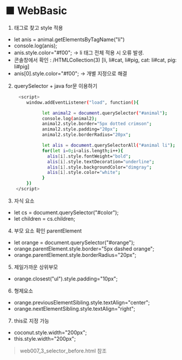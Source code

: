 # ■ WebBasic

1. 태그로 찾고 style 적용
- let anis = animal.getElementsByTagName("li")
- console.log(anis);
- anis.style.color="#f00";  -> li 태그 전체 적용 시 오류 발생.
- 콘솔창에서 확인 : /HTMLCollection(3) [li, li#cat, li#pig, cat: li#cat, pig: li#pig]
- anis[0].style.color="#f00"; -> 개별 지정으로 해결


2. querySelector + java for문 이용하기
```bash
     <script>
        window.addEventListener("load", function(){

              let animal2 = document.querySelector("#animal");
              console.log(animal2);
              animal2.style.border="5px dotted crimson";
              animal2.style.padding="20px";
              animal2.style.borderRadius="20px";

              let alis = document.querySelectorAll("#animal li");
              for(let i=0;i<alis.length;i++){
                alis[i].style.fontWeight="bold";
                alis[i].style.textDecoration="underline";
                alis[i].style.backgroundColor="dimgray";
                alis[i].style.color="white";
              }
        })
    </script>
```

3. 자식 요소 
- let cs = document.querySelector("#color");
- let children = cs.children;
 
4. 부모 요소 확인 parentElement
- let orange = document.querySelector("#orange");
- orange.parentElement.style.border="5px dashed orange";
- orange.parentElement.style.borderRadius="20px";
 
5. 제일가까운 상위부모 
- orange.closest("ul").style.padding="10px";

6. 형제요소 
- orange.previousElementSibling.style.textAlign="center";
- orange.nextElementSibling.style.textAlign="right";

7. this로 지정 가능
- coconut.style.width="200px";
- this.style.width="200px";  



>web007_3_selector_before.html 참조